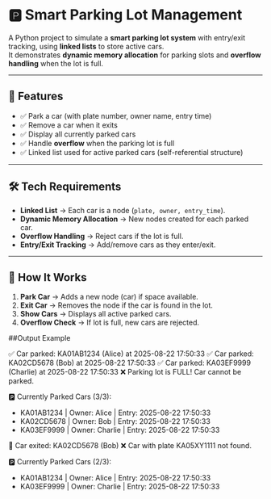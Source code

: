 # 🅿️ Smart Parking Lot Management

A Python project to simulate a **smart parking lot system** with entry/exit tracking, using **linked lists** to store active cars.  
It demonstrates **dynamic memory allocation** for parking slots and **overflow handling** when the lot is full.

---

## 🚀 Features
- ✅ Park a car (with plate number, owner name, entry time)  
- ✅ Remove a car when it exits  
- ✅ Display all currently parked cars  
- ✅ Handle **overflow** when the parking lot is full  
- ✅ Linked list used for active parked cars (self-referential structure)  

---

## 🛠️ Tech Requirements
- **Linked List** → Each car is a node (`plate, owner, entry_time`).  
- **Dynamic Memory Allocation** → New nodes created for each parked car.  
- **Overflow Handling** → Reject cars if the lot is full.  
- **Entry/Exit Tracking** → Add/remove cars as they enter/exit.  


---

## 📖 How It Works
1. **Park Car** → Adds a new node (car) if space available.  
2. **Exit Car** → Removes the node if the car is found in the lot.  
3. **Show Cars** → Displays all active parked cars.  
4. **Overflow Check** → If lot is full, new cars are rejected.  

##Output Example

✅ Car parked: KA01AB1234 (Alice) at 2025-08-22 17:50:33
✅ Car parked: KA02CD5678 (Bob) at 2025-08-22 17:50:33
✅ Car parked: KA03EF9999 (Charlie) at 2025-08-22 17:50:33
❌ Parking lot is FULL! Car cannot be parked.

🅿️ Currently Parked Cars (3/3):
- KA01AB1234 | Owner: Alice | Entry: 2025-08-22 17:50:33
- KA02CD5678 | Owner: Bob | Entry: 2025-08-22 17:50:33
- KA03EF9999 | Owner: Charlie | Entry: 2025-08-22 17:50:33

🚗 Car exited: KA02CD5678 (Bob)
❌ Car with plate KA05XY1111 not found.

🅿️ Currently Parked Cars (2/3):
- KA01AB1234 | Owner: Alice | Entry: 2025-08-22 17:50:33
- KA03EF9999 | Owner: Charlie | Entry: 2025-08-22 17:50:33



